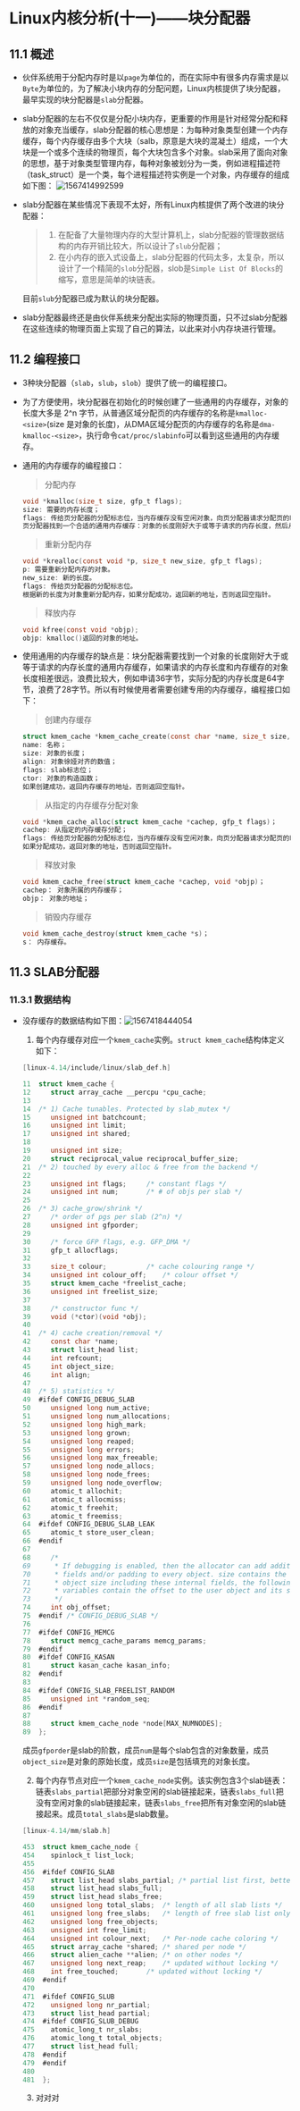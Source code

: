 # Linux内核分析(十一)——块分配器

## 11.1 概述

- 伙伴系统用于分配内存时是以`page`为单位的，而在实际中有很多内存需求是以`Byte`为单位的，为了解决小块内存的分配问题，Linux内核提供了块分配器，最早实现的块分配器是`slab`分配器。

- slab分配器的左右不仅仅是分配小块内存，更重要的作用是针对经常分配和释放的对象充当缓存，slab分配器的核心思想是：为每种对象类型创建一个内存缓存，每个内存缓存由多个大块（salb，原意是大块的混凝土）组成，一个大块是一个或多个连续的物理页，每个大块包含多个对象。slab采用了面向对象的思想，基于对象类型管理内存，每种对象被划分为一类，例如进程描述符（task_struct）是一个类，每个进程描述符实例是一个对象，内存缓存的组成如下图：          ![1567414992599](../picture/内存缓存的组成.png)

- slab分配器在某些情况下表现不太好，所有Linux内核提供了两个改进的块分配器：

  > 1. 在配备了大量物理内存的大型计算机上，slab分配器的管理数据结构的内存开销比较大，所以设计了`slub`分配器；
  > 2. 在小内存的嵌入式设备上，slab分配器的代码太多，太复杂，所以设计了一个精简的`slob`分配器，slob是`Simple List Of Blocks`的缩写，意思是简单的块链表。

  目前`slub`分配器已成为默认的块分配器。

- slab分配器最终还是由伙伴系统来分配出实际的物理页面，只不过slab分配器在这些连续的物理页面上实现了自己的算法，以此来对小内存块进行管理。



## 11.2 编程接口

- 3种块分配器（`slab`，`slub`，`slob`）提供了统一的编程接口。

- 为了方便使用，块分配器在初始化的时候创建了一些通用的内存缓存，对象的长度大多是 2^n 字节，从普通区域分配页的内存缓存的名称是`kmalloc-<size>`(size 是对象的长度)，从DMA区域分配页的内存缓存的名称是`dma-kmalloc-<size>`，执行命令`cat/proc/slabinfo`可以看到这些通用的内存缓存。

- 通用的内存缓存的编程接口：

  > 分配内存

  ```c
  void *kmalloc(size_t size, gfp_t flags);
  size: 需要的内存长度；
  flags: 传给页分配器的分配标志位，当内存缓存没有空闲对象，向页分配器请求分配页的时候使用这个分配标志位。
  页分配器找到一个合适的通用内存缓存：对象的长度刚好大于或等于请求的内存长度，然后从这个内存缓存分配对象。如果分配成功，返回对象的地址，否则返回空指针。
  
  ```

  > 重新分配内存

  ```c
  void *krealloc(const void *p, size_t new_size, gfp_t flags);
  p: 需要重新分配内存的对象。
  new_size: 新的长度。
  flags: 传给页分配器的分配标志位。
  根据新的长度为对象重新分配内存，如果分配成功，返回新的地址，否则返回空指针。
  
  ```

  > 释放内存

  ```c
  void kfree(const void *objp);
  objp: kmalloc()返回的对象的地址。
  
  ```

- 使用通用的内存缓存的缺点是：块分配器需要找到一个对象的长度刚好大于或等于请求的内存长度的通用内存缓存，如果请求的内存长度和内存缓存的对象长度相差很远，浪费比较大，例如申请36字节，实际分配的内存长度是64字节，浪费了28字节。所以有时候使用者需要创建专用的内存缓存，编程接口如下：

  > 创建内存缓存

  ```c
  struct kmem_cache *kmem_cache_create(const char *name, size_t size, size_t align, unsigned long flags, void (*ctor)(void *));
  name: 名称；
  size: 对象的长度；
  align: 对象徐娅对齐的数值；
  flags: slab标志位；
  ctor: 对象的构造函数；
  如果创建成功，返回内存缓存的地址，否则返回空指针。
  
  ```

  > 从指定的内存缓存分配对象

  ```c
  void *kmem_cache_alloc(struct kmem_cache *cachep, gfp_t flags)；
  cachep: 从指定的内存缓存分配；
  flags: 传给页分配器的分配标志位，当内存缓存没有空闲对象，向页分配器请求分配页的时候使用这个分配标志位。
  如果分配成功，返回对象的地址，否则返回空指针。
  
  ```

  > 释放对象

  ```c
  void kmem_cache_free(struct kmem_cache *cachep, void *objp)；
  cachep： 对象所属的内存缓存；
  objp： 对象的地址；
  
  ```

  > 销毁内存缓存

  ```c
  void kmem_cache_destroy(struct kmem_cache *s)；
  s： 内存缓存。
  
  ```



## 11.3 SLAB分配器

### 11.3.1 数据结构

- 没存缓存的数据结构如下图：![1567418444054](../picture/内存缓存的数据结构.png)

  1.  每个内存缓存对应一个`kmem_cache`实例。`struct kmem_cache`结构体定义如下：

     ```c
     [linux-4.14/include/linux/slab_def.h]
     
     11  struct kmem_cache {
     12  	struct array_cache __percpu *cpu_cache;
     13  
     14  /* 1) Cache tunables. Protected by slab_mutex */
     15  	unsigned int batchcount;
     16  	unsigned int limit;
     17  	unsigned int shared;
     18  
     19  	unsigned int size;
     20  	struct reciprocal_value reciprocal_buffer_size;
     21  /* 2) touched by every alloc & free from the backend */
     22  
     23  	unsigned int flags;		/* constant flags */
     24  	unsigned int num;		/* # of objs per slab */
     25  
     26  /* 3) cache_grow/shrink */
     27  	/* order of pgs per slab (2^n) */
     28  	unsigned int gfporder;
     29  
     30  	/* force GFP flags, e.g. GFP_DMA */
     31  	gfp_t allocflags;
     32  
     33  	size_t colour;			/* cache colouring range */
     34  	unsigned int colour_off;	/* colour offset */
     35  	struct kmem_cache *freelist_cache;
     36  	unsigned int freelist_size;
     37  
     38  	/* constructor func */
     39  	void (*ctor)(void *obj);
     40  
     41  /* 4) cache creation/removal */
     42  	const char *name;
     43  	struct list_head list;
     44  	int refcount;
     45  	int object_size;
     46  	int align;
     47  
     48  /* 5) statistics */
     49  #ifdef CONFIG_DEBUG_SLAB
     50  	unsigned long num_active;
     51  	unsigned long num_allocations;
     52  	unsigned long high_mark;
     53  	unsigned long grown;
     54  	unsigned long reaped;
     55  	unsigned long errors;
     56  	unsigned long max_freeable;
     57  	unsigned long node_allocs;
     58  	unsigned long node_frees;
     59  	unsigned long node_overflow;
     60  	atomic_t allochit;
     61  	atomic_t allocmiss;
     62  	atomic_t freehit;
     63  	atomic_t freemiss;
     64  #ifdef CONFIG_DEBUG_SLAB_LEAK
     65  	atomic_t store_user_clean;
     66  #endif
     67  
     68  	/*
     69  	 * If debugging is enabled, then the allocator can add additional
     70  	 * fields and/or padding to every object. size contains the total
     71  	 * object size including these internal fields, the following two
     72  	 * variables contain the offset to the user object and its size.
     73  	 */
     74  	int obj_offset;
     75  #endif /* CONFIG_DEBUG_SLAB */
     76  
     77  #ifdef CONFIG_MEMCG
     78  	struct memcg_cache_params memcg_params;
     79  #endif
     80  #ifdef CONFIG_KASAN
     81  	struct kasan_cache kasan_info;
     82  #endif
     83  
     84  #ifdef CONFIG_SLAB_FREELIST_RANDOM
     85  	unsigned int *random_seq;
     86  #endif
     87  
     88  	struct kmem_cache_node *node[MAX_NUMNODES];
     89  };
     
     ```

     成员`gfporder`是slab的阶数，成员`num`是每个slab包含的对象数量，成员`object_size`是对象的原始长度，成员`size`是包括填充的对象长度。

  2.  每个内存节点对应一个`kmem_cache_node`实例。该实例包含3个slab链表：链表`slabs_partial`把部分对象空闲的slab链接起来，链表`slabs_full`把没有空闲对象的slab链接起来，链表`slabs_free`把所有对象空闲的slab链接起来。成员`total_slabs`是slab数量。

     ```c
     [linux-4.14/mm/slab.h]
     
     453  struct kmem_cache_node {
     454  	spinlock_t list_lock;
     455  
     456  #ifdef CONFIG_SLAB
     457  	struct list_head slabs_partial;	/* partial list first, better asm code */
     458  	struct list_head slabs_full;
     459  	struct list_head slabs_free;
     460  	unsigned long total_slabs;	/* length of all slab lists */
     461  	unsigned long free_slabs;	/* length of free slab list only */
     462  	unsigned long free_objects;
     463  	unsigned int free_limit;
     464  	unsigned int colour_next;	/* Per-node cache coloring */
     465  	struct array_cache *shared;	/* shared per node */
     466  	struct alien_cache **alien;	/* on other nodes */
     467  	unsigned long next_reap;	/* updated without locking */
     468  	int free_touched;		/* updated without locking */
     469  #endif
     470  
     471  #ifdef CONFIG_SLUB
     472  	unsigned long nr_partial;
     473  	struct list_head partial;
     474  #ifdef CONFIG_SLUB_DEBUG
     475  	atomic_long_t nr_slabs;
     476  	atomic_long_t total_objects;
     477  	struct list_head full;
     478  #endif
     479  #endif
     480  
     481  };
     
     ```

     

  3. 对对对